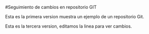 #Seguimiento de cambios en repositorio GIT

Esta es la primera version muestra un ejemplo de un repositorio Git.

Esta es la tercera version, editamos la linea para ver cambios.
